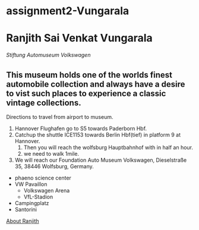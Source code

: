# assignment2-Vungarala
# Ranjith Sai Venkat Vungarala
###### Stiftung Automuseum Volkswagen
This museum holds one of the worlds **finest automobile collection** and always have a desire to vist such places to experience a **classic vintage collections**.
---
Directions to travel from airport to museum.
1. Hannover Flughafen go to S5 towards Paderborn Hbf.
2. Catchup the shuttle ICE1153 towards Berlin Hbf(tief) in platform 9 at Hannover.
    1. Then you will reach the wolfsburg Hauptbahnhof with in half an hour.
    2. we need to walk 1mile.
1. We will reach our Foundation Auto Museum Volkswagen, Dieselstraße 35, 38446 Wolfsburg, Germany.
* phaeno science center
* VW Pavaillon
    * Volkswagen Arena
    * VfL-Stadion
* Campingplatz
* Santorini

[About Ranjith](https://github.com/Ranjith811/assignment2-Vungarala/blob/main/AboutMe.md)
